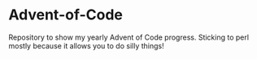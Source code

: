 # Advent-of-Code

Repository to show my yearly Advent of Code progress. Sticking to perl mostly because it allows you to do silly things!
